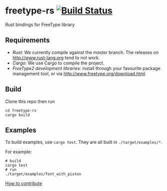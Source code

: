 # freetype-rs [![Build Status](https://travis-ci.org/PistonDevelopers/freetype-rs.svg?branch=master)](https://travis-ci.org/PistonDevelopers/freetype-rs)

Rust bindings for FreeType library

## Requirements

  * *Rust*: We currently compile against the *master* branch. The releases on http://www.rust-lang.org tend to not work.
  * *Cargo*: We use Cargo to compile the project.
  * *FreeType2 development libraries*: install through your favourite package management tool, or via http://www.freetype.org/download.html

## Build

Clone this repo then run
```
cd freetype-rs
cargo build
```

## Examples

To build examples, use `cargo test`. They are all built in `./target/examples/*`.

For example:
```
# build
cargo test
# run
./target/examples/font_with_piston
```

[How to contribute](https://github.com/PistonDevelopers/piston/blob/master/CONTRIBUTING.md)
